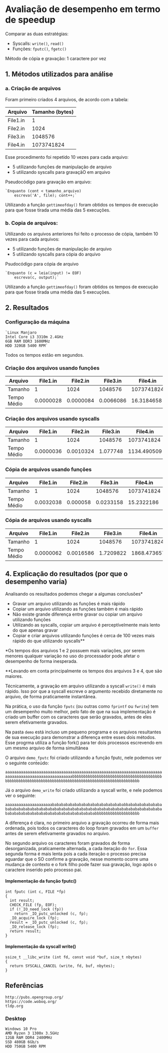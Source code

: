# Avaliação de desempenho em termo de speedup

Comparar as duas estratégias:
 - Syscalls: `write()`, `read()`
 - Funções: `fputc()`, `fgetc()`

Método de cópia e gravação: 1 caractere por vez

## 1. Métodos utilizados para análise
### a. Criação de arquivos

Foram primeiro criados 4 arquivos, de acordo com a tabela:

| Arquivo  	| Tamanho (bytes)| 
|----------	|----------------|
| File1.in 	| 1          	 |
| File2.in 	| 1024       	 |
| File3.in 	| 1048576    	 |
| File4.in 	| 1073741824 	 |

Esse procedimento foi repetido 10 vezes para cada arquivo:
- 5 utilizando funções de manipulação de arquivo 
- 5 utilizando syscalls para gravaçãO em arquivo

Pseudocódigo para gravação em arquivo:

    `Enquanto (cont < tamanho_arquivo)
        escreva('A', file); cont++;`
        
Utilizando a função `gettimeofday()` foram obtidos os tempos de execução para que fosse tirada uma média das 5 execuções.

### b. Copia de arquivos:

Utilizando os arquivos anteriores foi feito o processo de cópia, também 10 vezes para cada arquivos:
- 5 utilizando funções de manipulação de arquivo
- 5 utilizando syscalls para cópia do arquivo

Psudocódigo para cópia de arquivo
    
    `Enquanto (c = leia(input) != EOF)
        escreva(c, output);`
       
Utilizando a função `gettimeofday()` foram obtidos os tempos de execução para que fosse tirada uma média das 5 execuções.       


## 2. Resultados
### Configuração da máquina
    `Linux Manjaro
    Intel Core i3 3310m 2.4GHz
    6GB RAM DDR3 1600MHz
    HDD 320GB 5400 RPM`
    
Todos os tempos estão em segundos.
    
### Criação dos arquivos usando funções

| Arquivo     | File1.in  | File2.in  | File3.in  | File4.in   |
|-------------|-----------|-----------|-----------|------------|
| Tamanho     | 1         | 1024      | 1048576   | 1073741824 |
| Tempo Médio | 0.0000028 | 0.0000084 | 0.0066086 | 16.3184658 |

### Criação dos arquivos usando syscalls

| Arquivo     | File1.in  | File2.in  | File3.in | File4.in    |
|-------------|-----------|-----------|----------|-------------|
| Tamanho     | 1         | 1024      | 1048576  | 1073741824  |
| Tempo Médio | 0.0000036 | 0.0010324 | 1.077748 | 1134.490509 |

### Cópia de arquivos usando funções

| Arquivo     | File1.in  | File2.in | File3.in  | File4.in   |
|-------------|-----------|----------|-----------|------------|
| Tamanho     | 1         | 1024     | 1048576   | 1073741824 |
| Tempo Médio | 0.0032038 | 0.000058 | 0.0233158 | 15.2322186 |

### Cópia de arquivos usando syscalls

| Arquivo     | File1.in  | File2.in  | File3.in  | File4.in    |
|-------------|-----------|-----------|-----------|-------------|
| Tamanho     | 1         | 1024      | 1048576   | 1073741824  |
| Tempo Médio | 0.0000062 | 0.0016586 | 1.7209822 | 1868.473657 |

 ## 4. Explicação do resultados (por que o desempenho varia)
 
 Analisando os resultados podemos chegar a algumas conclusões\*

- Gravar um arquivo utilizando as funções é mais rápido
- Copiar um arquivo utilizando as funções também é mais rápido
- Não existe grande diferença entre gravar ou copiar um arquivo utilizando funções
- Utilizando as syscalls, copiar um arquivo é perceptívelmente mais lento do que apenas gravar
- Copiar e criar arquivos utilizando funções é cerca de 100 vezes mais rápido do que utilizando syscalls\**

\*Os tempos dos arquivos 1 e 2 possuem mais variações, por serem menores qualquer variação no uso do processador pode afetar o desempenho de forma inesperada.

\*\*Levando em conta principalmente os tempos dos arquivos 3 e 4, que são maiores.

Técnicamente, a gravação em arquivo utilizando a syscall `write()` é mais rápido. Isso por que a syscall escreve o argumento recebido diretamente no arquivo, de forma praticamente instantânea.

Na prática, o uso da função `fputc` (ou outras como `fprintf` ou `fwrite`) tem um desempenho muito melhor, pelo fato de que na sua implementação é criado um buffer com os caracteres que serão gravados, antes de eles serem efetivamente gravados.

Na pasta `demo` está incluso um pequeno programa e os arquivos resultantes de sua execução para demonstrar a diferença entre esses dois métodos. Esse progrma utiliza a função fork() para ter dois processos escrevendo em um mesmo arquivo de forma simultânea

O arquivo `demo_fputc` foi criado utilizando a função fputc, nele podemos ver o seguinte conteúdo:

`aaaaaaaaaaaaaaaaaaaaaaaaaaaaaaaaaaaaaaaaaaaaaaaaaaaaaaaaaaaaaaaaaaaaaaaaaaaaaaaaaaaaaaaaaaaaaaaaaaaabbbbbbbbbbbbbbbbbbbbbbbbbbbbbbbbbbbbbbbbbbbbbbbbbbbbbbbbbbbbbbbbbbbbbbbbbbbbbbbbbbbbbbbbbbbbbbbbbbbb`
    
Já o arquivo `demo_write` foi criado utilizando a syscall write, e nele podemos ver o seguinte:

`aaaaaaaaaaaaaaaaaaaaabababababababababababababababababbabababababababababababababababababababababababababababababababababababababababababababababababababababababababababababababababbbbbbbbbbbbbbbbbbbb`

A diferença é clara, no primeiro arquivo a gravação ocorreu de forma mais ordenada, pois todos os caracteres do loop foram gravados em um `buffer` antes de serem efetivamente gravados no arquivo.

No segundo arquivo os caracteres foram gravados de forma desorganizada, praticamente alternada, a cada iteração do `for`. Essa segunda forma é mais lenta pois a cada iteração o processo precisa aguardar que o SO confirme a gravação, nesse momento ocorre uma mudança de contexto e o fork filho pode fazer sua gravação, logo após o caractere inserido pelo processo pai.

#### Implementação da função fputc()

    int fputc (int c, FILE *fp) 
    {
      int result;
      CHECK_FILE (fp, EOF);
      if (!_IO_need_lock (fp))
        return _IO_putc_unlocked (c, fp);
      _IO_acquire_lock (fp);
      result = _IO_putc_unlocked (c, fp);
      _IO_release_lock (fp);
      return result;
    }
    
#### Implementação da syscall write() 

    ssize_t __libc_write (int fd, const void *buf, size_t nbytes) 
    {
      return SYSCALL_CANCEL (write, fd, buf, nbytes);
    }    
 
## Referências
    
    http://pubs.opengroup.org/
    https://code.woboq.org/
    tldp.org


### Desktop
    Windows 10 Pro
    AMD Ryzen 3 1300x 3.5GHz
    12GB RAM DDR4 2400MHz
    SSD 480GB 6Gb/s
    HDD 750GB 5400 RPM

